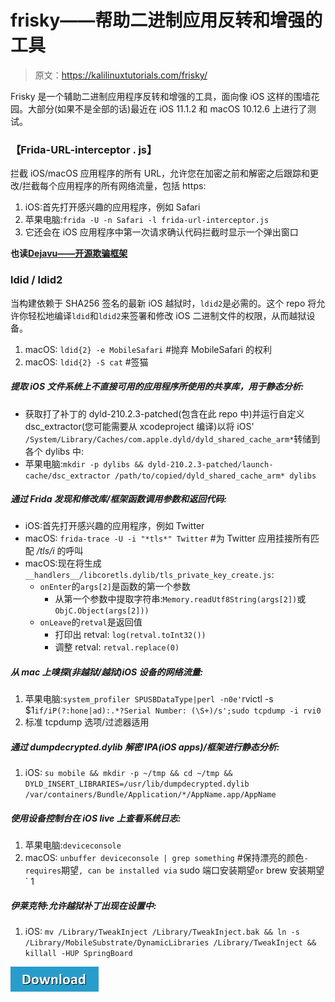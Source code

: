 # frisky——帮助二进制应用反转和增强的工具

> 原文：<https://kalilinuxtutorials.com/frisky/>

Frisky 是一个辅助二进制应用程序反转和增强的工具，面向像 iOS 这样的围墙花园。大部分(如果不是全部的话)最近在 iOS 11.1.2 和 macOS 10.12.6 上进行了测试。

### **【Frida-URL-interceptor . js】**

拦截 iOS/macOS 应用程序的所有 URL，允许您在加密之前和解密之后跟踪和更改/拦截每个应用程序的所有网络流量，包括 https:

1.  iOS:首先打开感兴趣的应用程序，例如 Safari
2.  苹果电脑:`frida -U -n Safari -l frida-url-interceptor.js`
3.  它还会在 iOS 应用程序中第一次请求确认代码拦截时显示一个弹出窗口

**也读[Dejavu——开源欺骗框架](https://kalilinuxtutorials.com/dejavu-open-source-framework/)**

### **ldid / ldid2**

当构建依赖于 SHA256 签名的最新 iOS 越狱时，`ldid2`是必需的。这个 repo 将允许你轻松地编译`ldid`和`ldid2`来签署和修改 iOS 二进制文件的权限，从而越狱设备。

1.  macOS: `ldid{2} -e MobileSafari` #抛弃 MobileSafari 的权利
2.  macOS: `ldid{2} -S cat` #签猫

##### 提取 iOS 文件系统上不直接可用的应用程序所使用的共享库，用于静态分析:

*   获取打了补丁的 dyld-210.2.3-patched(包含在此 repo 中)并运行自定义 dsc_extractor(您可能需要从 xcodeproject 编译)以将 iOS' `/System/Library/Caches/com.apple.dyld/dyld_shared_cache_arm*`转储到各个 dylibs 中:
*   苹果电脑:`mkdir -p dylibs && dyld-210.2.3-patched/launch-cache/dsc_extractor /path/to/copied/dyld_shared_cache_arm* dylibs`

##### 通过 Frida 发现和修改库/框架函数调用参数和返回代码:

*   iOS:首先打开感兴趣的应用程序，例如 Twitter
*   macOS: `frida-trace -U -i "*tls*" Twitter` #为 Twitter 应用挂接所有匹配 */tls/i* 的呼叫
*   macOS:现在将生成`__handlers__/libcoretls.dylib/tls_private_key_create.js`:
    *   `onEnter`的`args[2]`是函数的第一个参数
        *   从第一个参数中提取字符串:`Memory.readUtf8String(args[2])`或`ObjC.Object(args[2]))`
    *   `onLeave`的`retval`是返回值
        *   打印出 retval: `log(retval.toInt32())`
        *   调整 retval: `retval.replace(0)`

##### 从 mac 上嗅探(非越狱/越狱)iOS 设备的网络流量:

1.  苹果电脑:`system_profiler SPUSBDataType|perl -n0e'`rvictl -s $1`if/iP(?:hone|ad):.*?Serial Number: (\S+)/s';sudo tcpdump -i rvi0`
2.  标准 tcpdump 选项/过滤器适用

##### 通过 dumpdecrypted.dylib 解密 IPA(iOS apps)/框架进行静态分析:

1.  iOS: `su mobile && mkdir -p ~/tmp && cd ~/tmp && DYLD_INSERT_LIBRARIES=/usr/lib/dumpdecrypted.dylib /var/containers/Bundle/Application/*/AppName.app/AppName`

##### 使用设备控制台在 iOS live 上查看系统日志:

1.  苹果电脑:`deviceconsole`
2.  macOS: `unbuffer deviceconsole | grep something` #保持漂亮的颜色`- requires`期望`, can be installed via` sudo 端口安装期望`or` brew 安装期望` 1

##### 伊莱克特:允许越狱补丁出现在设置中:

1.  iOS: `mv /Library/TweakInject /Library/TweakInject.bak && ln -s /Library/MobileSubstrate/DynamicLibraries /Library/TweakInject && killall -HUP SpringBoard`

[![](img//d861a9096555aeb1980fc054015933d7.png)](https://github.com/samyk/frisky)